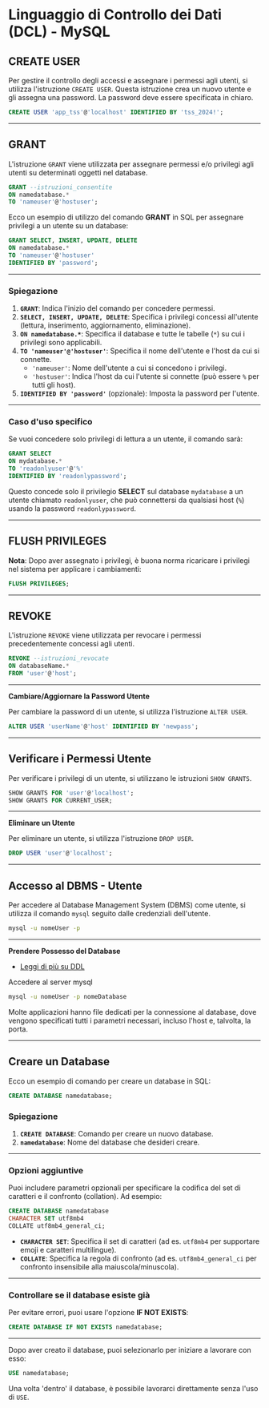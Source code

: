 # Linguaggio di Controllo dei Dati (DCL) - MySQL

## **CREATE USER**

Per gestire il controllo degli accessi e assegnare i permessi agli utenti, si utilizza l'istruzione `CREATE USER`. Questa istruzione crea un nuovo utente e gli assegna una password. La password deve essere specificata in chiaro.

```sql
CREATE USER 'app_tss'@'localhost' IDENTIFIED BY 'tss_2024!';
```

---

## **GRANT**

L'istruzione `GRANT` viene utilizzata per assegnare permessi e/o privilegi agli utenti su determinati oggetti nel database.

```sql
GRANT --istruzioni_consentite
ON namedatabase.*
TO 'nameuser'@'hostuser';
```

Ecco un esempio di utilizzo del comando **GRANT** in SQL per assegnare privilegi a un utente su un database:

```sql
GRANT SELECT, INSERT, UPDATE, DELETE
ON namedatabase.*
TO 'nameuser'@'hostuser'
IDENTIFIED BY 'password';
```

---

### Spiegazione

1. **`GRANT`**: Indica l'inizio del comando per concedere permessi.
2. **`SELECT, INSERT, UPDATE, DELETE`**: Specifica i privilegi concessi all'utente (lettura, inserimento, aggiornamento, eliminazione).
3. **`ON namedatabase.*`**: Specifica il database e tutte le tabelle (`*`) su cui i privilegi sono applicabili.
4. **`TO 'nameuser'@'hostuser'`**: Specifica il nome dell'utente e l'host da cui si connette.
   - `'nameuser'`: Nome dell'utente a cui si concedono i privilegi.
   - `'hostuser'`: Indica l'host da cui l'utente si connette (può essere `%` per tutti gli host).
5. **`IDENTIFIED BY 'password'`** (opzionale): Imposta la password per l'utente.

---

### Caso d'uso specifico

Se vuoi concedere solo privilegi di lettura a un utente, il comando sarà:

```sql
GRANT SELECT
ON mydatabase.*
TO 'readonlyuser'@'%'
IDENTIFIED BY 'readonlypassword';
```

Questo concede solo il privilegio **SELECT** sul database `mydatabase` a un utente chiamato `readonlyuser`, che può connettersi da qualsiasi host (`%`) usando la password `readonlypassword`.

---

## FLUSH PRIVILEGES

**Nota**: Dopo aver assegnato i privilegi, è buona norma ricaricare i privilegi nel sistema per applicare i cambiamenti:

```sql
FLUSH PRIVILEGES;
```

---

## **REVOKE**

L'istruzione `REVOKE` viene utilizzata per revocare i permessi precedentemente concessi agli utenti.

```sql
REVOKE --istruzioni_revocate
ON databaseName.*
FROM 'user'@'host';
```

---

**Cambiare/Aggiornare la Password Utente**

Per cambiare la password di un utente, si utilizza l'istruzione `ALTER USER`.

```sql
ALTER USER 'userName'@'host' IDENTIFIED BY 'newpass';
```

---

## **Verificare i Permessi Utente**

Per verificare i privilegi di un utente, si utilizzano le istruzioni `SHOW GRANTS`.

```sql
SHOW GRANTS FOR 'user'@'localhost';
SHOW GRANTS FOR CURRENT_USER;
```

---

**Eliminare un Utente**

Per eliminare un utente, si utilizza l'istruzione `DROP USER`.

```sql
DROP USER 'user'@'localhost';
```

---

## **Accesso al DBMS - Utente**

Per accedere al Database Management System (DBMS) come utente, si utilizza il comando `mysql` seguito dalle credenziali dell'utente.

```bash
mysql -u nomeUser -p
```

---

**Prendere Possesso del Database**

- [Leggi di più su DDL](01_DDL.md)

Accedere al server mysql

```bash
mysql -u nomeUser -p nomeDatabase
```

Molte applicazioni hanno file dedicati per la connessione al database, dove vengono specificati tutti i parametri necessari, incluso l'host e, talvolta, la porta.

---

## Creare un Database

Ecco un esempio di comando per creare un database in SQL:

```sql
CREATE DATABASE namedatabase;
```

### Spiegazione

1. **`CREATE DATABASE`**: Comando per creare un nuovo database.
2. **`namedatabase`**: Nome del database che desideri creare.

---

### Opzioni aggiuntive

Puoi includere parametri opzionali per specificare la codifica del set di caratteri e il confronto (collation). Ad esempio:

```sql
CREATE DATABASE namedatabase
CHARACTER SET utf8mb4
COLLATE utf8mb4_general_ci;
```

- **`CHARACTER SET`**: Specifica il set di caratteri (ad es. `utf8mb4` per supportare emoji e caratteri multilingue).
- **`COLLATE`**: Specifica la regola di confronto (ad es. `utf8mb4_general_ci` per confronto insensibile alla maiuscola/minuscola).

---

### Controllare se il database esiste già

Per evitare errori, puoi usare l'opzione **IF NOT EXISTS**:

```sql
CREATE DATABASE IF NOT EXISTS namedatabase;
```

---

Dopo aver creato il database, puoi selezionarlo per iniziare a lavorare con esso:

```sql
USE namedatabase;
```

Una volta 'dentro' il database, è possibile lavorarci direttamente senza l'uso di `USE`.
